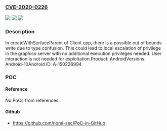 ### [CVE-2020-0226](https://cve.mitre.org/cgi-bin/cvename.cgi?name=CVE-2020-0226)
![](https://img.shields.io/static/v1?label=Product&message=Android&color=blue)
![](https://img.shields.io/static/v1?label=Version&message=n%2Fa&color=blue)
![](https://img.shields.io/static/v1?label=Vulnerability&message=Elevation%20of%20privilege&color=brighgreen)

### Description

In createWithSurfaceParent of Client.cpp, there is a possible out of bounds write due to type confusion. This could lead to local escalation of privilege in the graphics server with no additional execution privileges needed. User interaction is not needed for exploitation.Product: AndroidVersions: Android-10Android ID: A-150226994

### POC

#### Reference
No PoCs from references.

#### Github
- https://github.com/nomi-sec/PoC-in-GitHub

